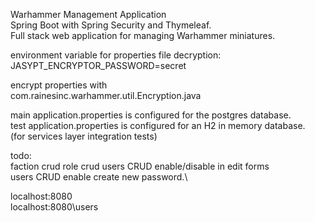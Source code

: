 Warhammer Management Application\
Spring Boot with Spring Security and Thymeleaf.\
Full stack web application for managing Warhammer miniatures.

environment variable for properties file decryption:\
JASYPT_ENCRYPTOR_PASSWORD=secret

encrypt properties with \
com.rainesinc.warhammer.util.Encryption.java

main application.properties is configured for the postgres database.\
test application.properties is configured for an H2 in memory database.\
(for services layer integration tests)

todo:\
faction crud
role crud
users CRUD enable/disable in edit forms\
users CRUD enable create new password.\

localhost:8080\
localhost:8080\users


    